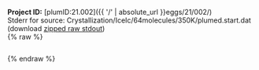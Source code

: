 **Project ID:** [plumID:21.002]({{ '/' | absolute_url }}eggs/21/002/)  
Stderr for source:  Crystallization/IceIc/64molecules/350K/plumed.start.dat   
(download [zipped raw stdout](plumed.start.dat.plumed_master.stdout.txt.zip))  
{% raw %}
<pre>
</pre>
{% endraw %}
